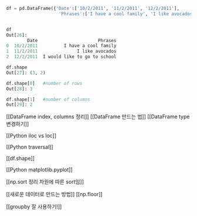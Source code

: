 
```python
df = pd.DataFrame({'Date':['10/2/2011', '11/2/2011', '12/2/2011'], 
                    'Phrases':['I have a cool family', 'I like avocados', 'I would like to go to school']})


df
Out[26]: 
        Date                       Phrases
0  10/2/2011          I have a cool family
1  11/2/2011               I like avocados
2  12/2/2011  I would like to go to school

df.shape
Out[27]: (3, 2)

df.shape[0]   #number of rows
Out[28]: 3

df.shape[1]   #number of columns
Out[29]: 2
```

[[DataFrame index, columns 정리]]
[[DataFrame 만드는 법]]
[[DataFrame type 변경하기]]


[[Python iloc vs loc]]

[[Python traversal]]

[[df.shape]]

[[Python matplotlib.pyplot]]

[[np.sort 정리 차원에 따른 sort임]]

[[새로운 데이터로 만드는 방법]]
[[np.floor]]


[[groupby 잘 사용하기!]]
